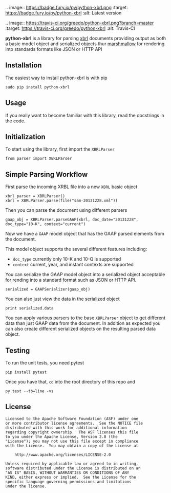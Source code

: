 .. image:: https://badge.fury.io/py/python-xbrl.png
    :target: https://badge.fury.io/py/python-xbrl
    :alt: Latest version

.. image:: https://travis-ci.org/greedo/python-xbrl.png?branch=master
    :target: https://travis-ci.org/greedo/python-xbrl
    :alt: Travis-CI

**python-xbrl** is a library for parsing [xbrl](http://www.xbrl.org/Specification/XBRL-2.1/REC-2003-12-31/XBRL-2.1-REC-2003-12-31+corrected-errata-2013-02-20.html) documents providing output as both a basic model object and serialized objects
thur [marshmallow](http://marshmallow.readthedocs.org/en/latest/) for rendering into standards formats like JSON or HTTP API

Installation
------------

The easiest way to install python-xbrl is with pip

    sudo pip install python-xbrl

Usage
-----

If you really want to become familiar with this library, read
the docstrings in the code.

Initialization
--------------

To start using the library, first import the `XBRLParser`

    from parser import XBRLParser

Simple Parsing Workflow
-----------------------

First parse the incoming XRBL file into a new `XBRL` basic object
    
    xbrl_parser = XBRLParser()
    xbrl = XBRLParser.parse(file("sam-20131228.xml"))
    
Then you can parse the document using different parsers

    gaap_obj = XBRLParser.parseGAAP(xbrl, doc_date="20131228", doc_type="10-K", context="current")
    
Now we have a `GAAP` model object that has the GAAP parsed elements from the document. 

This model object supports the several different features including:

  * `doc_type`  currently only 10-K and 10-Q is supported
  * `context`   current, year, and instant contexts are supported

You can serialize the GAAP model object into a serialized object acceptable for rending into a standard format such as JSON or HTTP API.

    serialized = GAAPSerializer(gaap_obj)
    
You can also just view the data in the serialized object

    print serialized.data
    
You can apply various parsers to the base `XBRLParser` object to get different data than just GAAP data from the document. In addition as expected you can also create different serialized objects on the resulting parsed data object. 

Testing
-------

To run the unit tests, you need pytest

    pip install pytest

Once you have that, `cd` into the root directory of this repo and

    py.test --tb=line -vs

License
-------

    Licensed to the Apache Software Foundation (ASF) under one
    or more contributor license agreements.  See the NOTICE file
    distributed with this work for additional information
    regarding copyright ownership.  The ASF licenses this file
    to you under the Apache License, Version 2.0 (the
    "License"); you may not use this file except in compliance
    with the License.  You may obtain a copy of the License at

        http://www.apache.org/licenses/LICENSE-2.0

    Unless required by applicable law or agreed to in writing,
    software distributed under the License is distributed on an
    "AS IS" BASIS, WITHOUT WARRANTIES OR CONDITIONS OF ANY
    KIND, either express or implied.  See the License for the
    specific language governing permissions and limitations
    under the license.

